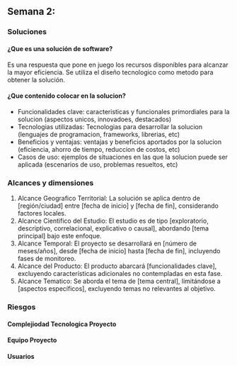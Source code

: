 ## Semana 2: 

### Soluciones

#### ¿Que es una solución de software?

Es una respuesta que pone en juego los recursos disponibles para alcanzar la mayor eficiencia.
Se utiliza el diseño tecnologico como metodo para obtener la solución.

#### ¿Que contenido colocar en la solucion?
* Funcionalidades clave: caracteristicas y funcionales primordiales para la solucion (aspectos unicos, innovadoes, destacados)
* Tecnologias utilizadas: Tecnologias para desarrollar la solucion (lenguajes de programacion, frameworks, librerias, etc)
* Beneficios y ventajas: ventajas y beneficios aportados por la solucion (eficiencia, ahorro de tiempo, reduccion de costos, etc)
* Casos de uso: ejemplos de situaciones en las que la solucion puede ser aplicada (escenarios de uso, problemas resueltos, etc)

### Alcances y dimensiones

1. Alcance Geografico Territorial: La solución se aplica dentro de [región/ciudad] entre [fecha de inicio] y [fecha de fin], considerando factores locales.
2. Alcance Cientifico del Estudio: El estudio es de tipo [exploratorio, descriptivo, correlacional, explicativo o causal], abordando [tema principal] bajo este enfoque.
3. Alcance Temporal: El proyecto se desarrollará en [número de meses/años], desde [fecha de inicio] hasta [fecha de fin], incluyendo fases de monitoreo.
4. Alcance del Producto: El producto abarcará [funcionalidades clave], excluyendo características adicionales no contempladas en esta fase.
5. Alcance Tematico: Se aborda el tema de [tema central], limitándose a [aspectos específicos], excluyendo temas no relevantes al objetivo.

### Riesgos

#### Complejiodad Tecnologica Proyecto

#### Equipo Proyecto

#### Usuarios


